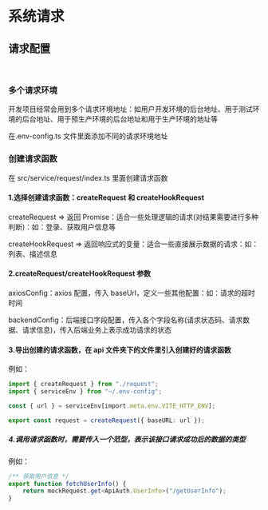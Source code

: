 # 系统请求

## 请求配置

<br />

### 多个请求环境

开发项目经常会用到多个请求环境地址：如用户开发环境的后台地址、用于测试环境的后台地址、用于预生产环境的后台地址和用于生产环境的地址等

在.env-config.ts 文件里面添加不同的请求环境地址

### 创建请求函数

在 src/service/request/index.ts 里面创建请求函数

#### 1.选择创建请求函数：createRequest 和 createHookRequest

createRequest => 返回 Promise：适合一些处理逻辑的请求(对结果需要进行多种判断)：如：登录、获取用户信息等

createHookRequest => 返回响应式的变量：适合一些直接展示数据的请求：如：列表、描述信息

#### 2.createRequest/createHookRequest 参数

axiosConfig：axios 配置，传入 baseUrl，定义一些其他配置：如：请求的超时时间

backendConfig：后端接口字段配置，传入各个字段名称(请求状态码、请求数据、请求信息)，传入后端业务上表示成功请求的状态

#### 3.导出创建的请求函数，在 api 文件夹下的文件里引入创建好的请求函数

例如：

```typescript
import { createRequest } from "./request";
import { serviceEnv } from "~/.env-config";

const { url } = serviceEnv[import.meta.env.VITE_HTTP_ENV];

export const request = createRequest({ baseURL: url });
```

##### 4.调用请求函数时，需要传入一个范型，表示该接口请求成功后的数据的类型

例如：

```typescript
/** 获取用户信息 */
export function fetchUserInfo() {
	return mockRequest.get<ApiAuth.UserInfo>("/getUserInfo");
}
```

